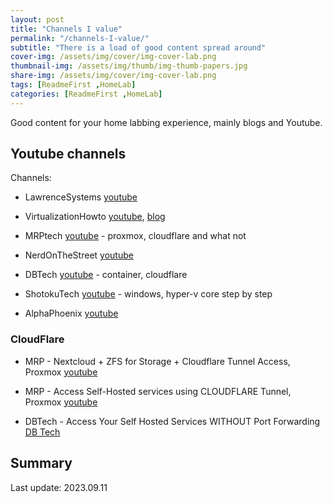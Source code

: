 ```yaml
---
layout: post
title: "Channels I value"
permalink: "/channels-I-value/"
subtitle: "There is a load of good content spread around"
cover-img: /assets/img/cover/img-cover-lab.png
thumbnail-img: /assets/img/thumb/img-thumb-papers.jpg
share-img: /assets/img/cover/img-cover-lab.png
tags: [ReadmeFirst ,HomeLab]
categories: [ReadmeFirst ,HomeLab]
---
```


Good content for your home labbing experience, mainly blogs and Youtube.

## Youtube channels

Channels:

+ LawrenceSystems [youtube](https://www.youtube.com/@LAWRENCESYSTEMS)
+ VirtualizationHowto [youtube](https://www.youtube.com/@VirtualizationHowto), [blog](https://www.virtualizationhowto.com/)
+ MRPtech [youtube](https://www.youtube.com/@MRPtech) - proxmox, cloudflare and what not
+ NerdOnTheStreet [youtube](https://www.youtube.com/@NerdOnTheStreet)
+ DBTech [youtube](https://www.youtube.com/@DBTechYT) - container, cloudflare
+ ShotokuTech [youtube](https://www.youtube.com/@ShotokuTech) - windows, hyper-v core step by step

+ AlphaPhoenix [youtube](https://www.youtube.com/@AlphaPhoenixChannel)

### CloudFlare

+ MRP - Nextcloud + ZFS for Storage + Cloudflare Tunnel Access, Proxmox [youtube](https://www.youtube.com/watch?v=N5S3w-Z9Xvw)
+ MRP - Access Self-Hosted services using CLOUDFLARE Tunnel, Proxmox [youtube](https://www.youtube.com/watch?v=XyCjCmA_R2w)

+ DBTech - Access Your Self Hosted Services WITHOUT Port Forwarding [DB Tech](https://www.youtube.com/watch?v=VrV0udRUi8A)

## Summary

Last update: 2023.09.11
